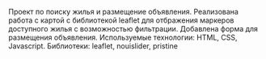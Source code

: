Проект по поиску жилья и размещение объявления. Реализована работа с картой с библиотекой leaflet для отбражения маркеров доступного жилья
с возможностью фильтрации. Добавлена форма для размещения объявления.
Используемые технологии: HTML, CSS, Javascript. Библиотеки: leaflet, nouislider, pristine
